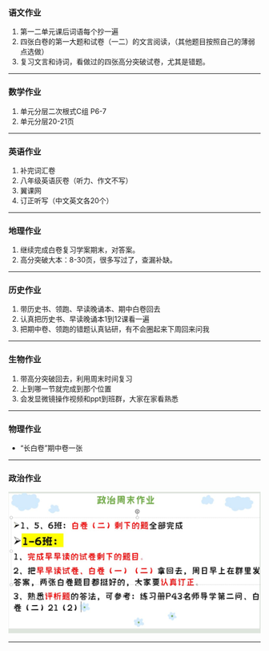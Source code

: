 ### 语文作业
1. 第一二单元课后词语每个抄一遍
2. 四张白卷的第一大题和试卷（一二）的文言阅读，（其他题目按照自己的薄弱点选做）
3. 复习文言和诗词，看做过的四张高分突破试卷，尤其是错题。

---

### 数学作业
1. 单元分层二次根式C组 P6-7
2. 单元分层20-21页
---

### 英语作业
1. 补完词汇卷
2. 八年级英语灰卷（听力、作文不写）
3. 翼课网
4. 订正听写（中文英文各20个）
---

### 地理作业
1. 继续完成白卷复习学案期末，对答案。
2. 高分突破大本：8-30页，很多写过了，查漏补缺。
---

### 历史作业
1. 带历史书、领跑、早读晚诵本、期中白卷回去
2. 认真把历史书、早读晚诵本1到12课看一遍
3. 把期中卷、领跑的错题认真钻研，有不会圈起来下周回来问我
---

### 生物作业
1. 带高分突破回去，利用周末时间复习
2. 上到哪一节就完成到那个位置
3. 会发显微镜操作视频和ppt到班群，大家在家看熟悉
---

### 物理作业
* “长白卷”期中卷一张
---

### 政治作业
![hw](/hw_G8S2/_images/9p.jpg)

---
